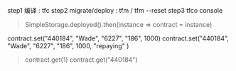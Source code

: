 step1 编译 : tfc 
step2 migrate/deploy  : tfm /   tfm --reset
step3 tfco console
> SimpleStorage.deployed().then(instance => contract = instance)
> 

contract.set("440184", "Wade", "6227", "186", 1000)
contract.set("440184", "Wade", "6227", "186", 1000, "repaying" )
> contract.get(1)
contract.get("440184")

